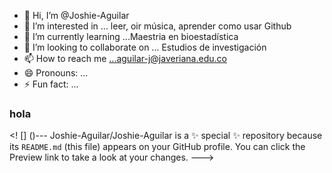 - 👋 Hi, I’m @Joshie-Aguilar
- 👀 I’m interested in ... leer, oir música, aprender  como usar Github 
- 🌱 I’m currently learning ...Maestria en bioestadística
- 💞️ I’m looking to collaborate on ... Estudios de investigación 
- 📫 How to reach me ...aguilar-j@javeriana.edu.co
- 😄 Pronouns: ... 
- ⚡ Fun fact: ...
 ### hola ###
<! [] ()---
Joshie-Aguilar/Joshie-Aguilar is a ✨ special ✨ repository because its `README.md` (this file) appears on your GitHub profile.
You can click the Preview link to take a look at your changes.
--->
